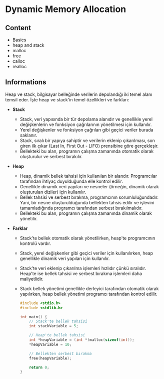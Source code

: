 # Dynamic Memory Allocation
## Content
- Basics
- heap and stack
- malloc
- free
- calloc
- realloc

## Informations
Heap ve stack, bilgisayar belleğinde verilerin depolandığı iki temel alanı temsil eder. İşte heap ve stack'in temel özellikleri ve farkları:

- **Stack**
    - Stack, veri yapısında bir tür depolama alanıdır ve genellikle yerel değişkenlerin ve fonksiyon çağrılarının yönetilmesi için kullanılır.
    - Yerel değişkenler ve fonksiyon çağrıları gibi geçici veriler burada saklanır.
    - Stack, sıralı bir yapıya sahiptir ve verilerin eklenip çıkarılması, son giren ilk çıkar (Last In, First Out - LIFO) prensibine göre gerçekleşir.
    - Bellekteki bu alan, programın çalışma zamanında otomatik olarak oluşturulur ve serbest bırakılır.
- **Heap**
    - Heap, dinamik bellek tahsisi için kullanılan bir alandır. Programcılar tarafından ihtiyaç duyulduğunda elle kontrol edilir.
    - Genellikle dinamik veri yapıları ve nesneler (örneğin, dinamik olarak oluşturulan diziler) için kullanılır.
    - Bellek tahsisi ve serbest bırakma, programcının sorumluluğundadır. Yani, bir nesne oluşturulduğunda bellekten tahsis edilir ve işlevini tamamladığında programcı tarafından serbest bırakılmalıdır.
    - Bellekteki bu alan, programın çalışma zamanında dinamik olarak yönetilir.


- **Farklar**
    - Stack'te bellek otomatik olarak yönetilirken, heap'te programcının kontrolü vardır.
    - Stack, yerel değişkenler gibi geçici veriler için kullanılırken, heap genellikle dinamik veri yapıları için kullanılır.
    - Stack'te veri eklenip çıkarılma işlemleri hızlıdır çünkü sıralıdır. Heap'te ise bellek tahsisi ve serbest bırakma işlemleri daha maliyetlidir.
    - Stack bellek yönetimi genellikle derleyici tarafından otomatik olarak yapılırken, heap bellek yönetimi programcı tarafından kontrol edilir.

        ```c
        #include <stdio.h>
        #include <stdlib.h>

        int main() {
            // Stack'te bellek tahsisi
            int stackVariable = 5;

            // Heap'te bellek tahsisi
            int *heapVariable = (int *)malloc(sizeof(int));
            *heapVariable = 10;

            // Bellekten serbest bırakma
            free(heapVariable);

            return 0;
        }
        ```